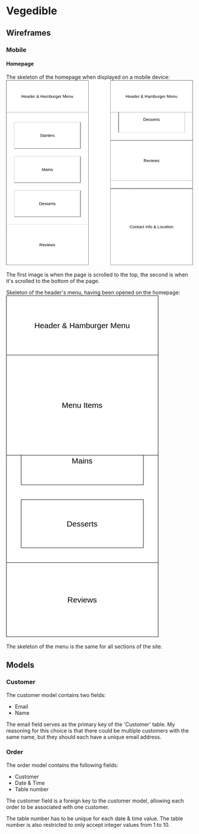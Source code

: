 # Vegedible

## Wireframes

### Mobile

#### Homepage

The skeleton of the homepage when displayed on a mobile device:
![Skeleton of the homepage when displayed on a mobile device](./docs/images/wireframes/mobile/Homepage__Mobile__Wireframes.png)

The first image is when the page is scrolled to the top, the second is when it's scrolled to the bottom of the page.

Skeleton of the header's menu, having been opened on the homepage:
![Skeleton of the homepage, displayed on a mobile device, with the hamburger menu open](./docs/images/wireframes/mobile/Homepage_with_Open_Menu__Mobile__Wireframes.png)

The skeleton of the menu is the same for all sections of the site.

## Models

### Customer

The customer model contains two fields:
* Email
* Name

The email field serves as the primary key of the 'Customer' table.
My reasoning for this choice is that there could be multiple customers with the same name, but they should each have a unique email address.

### Order

The order model contains the following fields:
* Customer
* Date & Time
* Table number

The customer field is a foreign key to the customer model, allowing each order to be associated with one customer.

The table number has to be unique for each date & time value.
The table number is also restricted to only accept integer values from 1 to 10.
